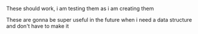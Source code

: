 These should work, i am testing them as i am creating them

These are gonna be super useful in the future when i need a data structure and don't have to make it

